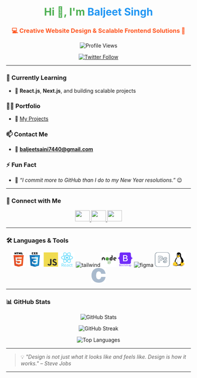 <h1 align="center" style="color:#4CAF50;">Hi 👋, I'm <span style="color:#2196F3;">Baljeet Singh</span></h1>
<h3 align="center" style="color:#FF5722;">💻 Creative Website Design & Scalable Frontend Solutions 🚀</h3>

<p align="center">
  <img src="https://komarev.com/ghpvc/?username=baljeetsaini22&label=Profile%20views&color=blueviolet&style=flat-square" alt="Profile Views" />
</p>

<p align="center">
  <a href="https://twitter.com/_baljeet_0" target="_blank">
    <img src="https://img.shields.io/twitter/follow/_baljeet_0?logo=twitter&style=for-the-badge" alt="Twitter Follow" />
  </a>
</p>

---

### 🌱 Currently Learning
- 🚀 **React.js**, **Next.js**, and building scalable projects

### 👨‍💻 Portfolio
- 🔗 [My Projects](https://baljeetsingh.vercel.app/)

### 📫 Contact Me
- 📧 **baljeetsaini7440@gmail.com**

### ⚡ Fun Fact
- 💬 _“I commit more to GitHub than I do to my New Year resolutions.”_ 😉

---

### 🔗 Connect with Me
<p align="center">
  <a href="https://twitter.com/_baljeet_0" target="_blank">
    <img src="https://raw.githubusercontent.com/rahuldkjain/github-profile-readme-generator/master/src/images/icons/Social/twitter.svg" height="30" width="40" />
  </a>
  <a href="https://linkedin.com/in/baljeet singh" target="_blank">
    <img src="https://raw.githubusercontent.com/rahuldkjain/github-profile-readme-generator/master/src/images/icons/Social/linked-in-alt.svg" height="30" width="40" />
  </a>
  <a href="https://instagram.com/_baljeet.0" target="_blank">
    <img src="https://raw.githubusercontent.com/rahuldkjain/github-profile-readme-generator/master/src/images/icons/Social/instagram.svg" height="30" width="40" />
  </a>
</p>

---

### 🛠️ Languages & Tools
<p align="center">
  <img src="https://raw.githubusercontent.com/devicons/devicon/master/icons/html5/html5-original-wordmark.svg" alt="html5" width="40" />
  <img src="https://raw.githubusercontent.com/devicons/devicon/master/icons/css3/css3-original-wordmark.svg" alt="css3" width="40" />
  <img src="https://raw.githubusercontent.com/devicons/devicon/master/icons/javascript/javascript-original.svg" alt="javascript" width="40" />
  <img src="https://raw.githubusercontent.com/devicons/devicon/master/icons/react/react-original-wordmark.svg" alt="react" width="40" />
  <img src="https://www.vectorlogo.zone/logos/tailwindcss/tailwindcss-icon.svg" alt="tailwind" width="40" />
  <img src="https://raw.githubusercontent.com/devicons/devicon/master/icons/nodejs/nodejs-original-wordmark.svg" alt="nodejs" width="40" />
  <img src="https://raw.githubusercontent.com/devicons/devicon/master/icons/bootstrap/bootstrap-plain-wordmark.svg" alt="bootstrap" width="40" />
  <img src="https://www.vectorlogo.zone/logos/figma/figma-icon.svg" alt="figma" width="40" />
  <img src="https://raw.githubusercontent.com/devicons/devicon/master/icons/photoshop/photoshop-line.svg" alt="photoshop" width="40" />
  <img src="https://raw.githubusercontent.com/devicons/devicon/master/icons/linux/linux-original.svg" alt="linux" width="40" />
  <img src="https://raw.githubusercontent.com/devicons/devicon/master/icons/c/c-original.svg" alt="c" width="40" />
</p>

---

### 📊 GitHub Stats

<p align="center">
  <img src="https://github-readme-stats.vercel.app/api?username=baljeetsaini22&show_icons=true&theme=radical" alt="GitHub Stats" />
</p>

<p align="center">
  <img src="https://github-readme-streak-stats.herokuapp.com/?user=baljeetsaini22&" alt="GitHub Streak" />
</p>

<p align="center">
  <img src="https://github-readme-stats.vercel.app/api/top-langs/?username=baljeetsaini22&layout=compact&theme=gruvbox" alt="Top Languages" />
</p>

---

> 💡 _"Design is not just what it looks like and feels like. Design is how it works." – Steve Jobs_

---

